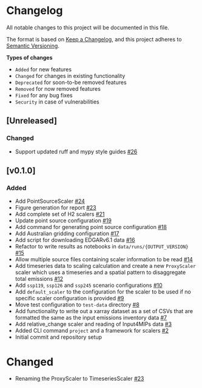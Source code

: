 
# Changelog

All notable changes to this project will be documented in this file.

The format is based on [Keep a Changelog](https://keepachangelog.com/en/1.0.0/),
and this project adheres to [Semantic Versioning](https://semver.org/spec/v2.0.0.html).

**Types of changes**
* `Added` for new features
* `Changed` for changes in existing functionality
* `Deprecated` for soon-to-be removed features
* `Removed` for now removed features
* `Fixed` for any bug fixes
* `Security` in case of vulnerabilities

## [Unreleased]

### Changed

- Support updated ruff and mypy style guides [#26](https://github.com/climate-resource/spaemis/pull/26)
    
## [v0.1.0]

### Added

- Add PointSourceScaler  [#24](https://github.com/climate-resource/spaemis/pull/24)
- Figure generation for report  [#23](https://github.com/climate-resource/spaemis/pull/23)
- Add complete set of H2 scalers [#21](https://github.com/climate-resource/spaemis/pull/21)
- Update point source configuration [#19](https://github.com/climate-resource/spaemis/pull/19)
- Add command for generating point source configuration [#18](https://github.com/climate-resource/spaemis/pull/18)
- Add Australian gridding configuration [#17](https://github.com/climate-resource/spaemis/pull/17)
- Add script for downloading EDGARv6.1 data [#16](https://github.com/climate-resource/spaemis/pull/16)
- Refactor to write results as notebooks in `data/runs/{OUTPUT_VERSION}` [#15](https://github.com/climate-resource/spaemis/pull/15)
- Allow multiple source files containing scaler information to be read [#14](https://github.com/climate-resource/spaemis/pull/14)
- Add timeseries data to scaling calculation and create a new `ProxyScaler` scaler which uses a timeseries and a spatial pattern to disaggregate total emissions [#12](https://github.com/climate-resource/spaemis/pull/12)
- Add `ssp119`, `ssp126` and `ssp245` scenario configurations [#10](https://github.com/climate-resource/spaemis/pull/10)
- Add `default_scaler` to the configuration for the scaler to be used if no specific scaler configuration is provided [#9](https://github.com/climate-resource/spaemis/pull/9)
- Move test configuration to `test-data` directory  [#8](https://github.com/climate-resource/spaemis/pull/8)
- Add functionality to write out a xarray dataset as a set of CSVs that are formatted the same as the input emissions inventory data  [#7](https://github.com/climate-resource/spaemis/pull/7)
- Add relative_change scaler and reading of Input4MIPs data [#3](https://github.com/climate-resource/spaemis/pull/3)
- Added CLI command `project` and a framework for scalers [#2](https://github.com/climate-resource/spaemis/pull/2)
- Initial commit and repository setup


# Changed

- Renaming the ProxyScaler to TimeseriesScaler [#23](https://github.com/climate-resource/spaemis/pull/23)